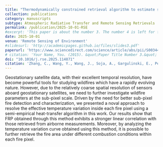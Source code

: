 ```yaml
---
title: "Thermodynamically constrained retrieval algorithm to estimate subpixel fire properties"
collection: publications
category: manuscripts
subtype: Atmospheric Radiative Transfer and Remote Sensing Retrievals
permalink: /publication/2025-10-01-RSE
#excerpt: 'This paper is about the number 3. The number 4 is left for future work.'
date: 2025-10-01
venue: 'Remote Sensing of Environment'
#slidesurl: 'http://academicpages.github.io/files/slides3.pdf'
paperurl: 'https://www.sciencedirect.com/science/article/abs/pii/S0034425725002755'
# citation: 'Your Name, You. (2015). &quot;Paper Title Number 3.&quot; <i>Journal 1</i>. 1(3).'
doi: "10.1016/j.rse.2025.114871"
citation: 'Zhang, C., Wang, Y., Wang, J., Soja, A., Gargulinski, E., Peterson, D., Kalashnikova, O., Zhao, B., Cheng, Y., Li, F. and Chakrabarty, R., 2025. Thermodynamically constrained retrieval algorithm to estimate subpixel fire properties. Remote Sensing of Environment, 328, p.114871.'
---
```


<!--more-->
<!-- #details of this work -->

Geostationary satellite data, with their excellent temporal resolution, have become powerful tools for studying wildfires which have a rapidly evolving nature. However, due to the relatively coarse spatial resolution of sensors aboard geostationary satellites, we need to further investigate wildfire parameters at the sub-pixel scale. Driven by the need for better sub-pixel fire detection and characterization, we presented a noval approach to resolve the effective temperature variation inside each fire pixel using a semi-empirical heat-transfer algorithm in this work. Our results show that FRP obtained through this method exhibits a stronger linear correlation with those retrieved from airborne measurements. Moreover, by analyzing the temperature variation curve obtained using this method, it is possible to further retrieve the fire area under different combustion conditions within each fire pixel.
